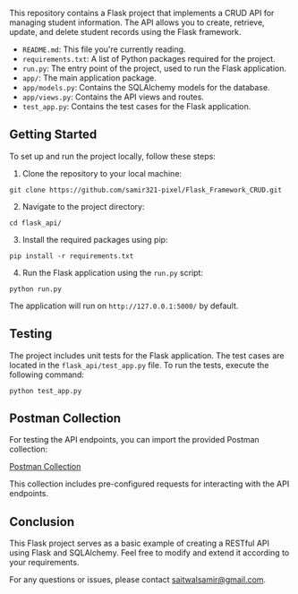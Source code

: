 This repository contains a Flask project that implements a CRUD API for managing student information. The API allows you to create, retrieve, update, and delete student records using the Flask framework.


- `README.md`: This file you're currently reading.
- `requirements.txt`: A list of Python packages required for the project.
- `run.py`: The entry point of the project, used to run the Flask application.
- `app/`: The main application package.
- `app/models.py`: Contains the SQLAlchemy models for the database.
- `app/views.py`: Contains the API views and routes.
- `test_app.py`: Contains the test cases for the Flask application.

## Getting Started

To set up and run the project locally, follow these steps:

1. Clone the repository to your local machine:

```
git clone https://github.com/samir321-pixel/Flask_Framework_CRUD.git
```

2. Navigate to the project directory:

```
cd flask_api/
```

3. Install the required packages using pip:

```
pip install -r requirements.txt
```

4. Run the Flask application using the `run.py` script:

```
python run.py
```

The application will run on `http://127.0.0.1:5000/` by default.

## Testing

The project includes unit tests for the Flask application. The test cases are located in the `flask_api/test_app.py` file. To run the tests, execute the following command:

```
python test_app.py
```

## Postman Collection

For testing the API endpoints, you can import the provided Postman collection:

[Postman Collection](https://api.postman.com/collections/12086421-721dbedc-c794-4c3d-b463-264e06354e62?access_key=PMAT-01H7CGYHTV70KS3EC92K45E3TQ)

This collection includes pre-configured requests for interacting with the API endpoints.

## Conclusion

This Flask project serves as a basic example of creating a RESTful API using Flask and SQLAlchemy. Feel free to modify and extend it according to your requirements.

For any questions or issues, please contact [saitwalsamir@gmail.com](mailto:saitwalsamir@gmail.com).